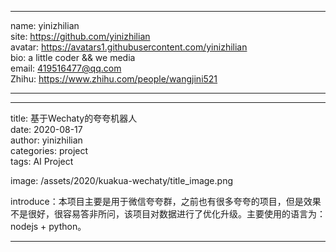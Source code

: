 
---
name: yinizhilian<br>
site: <https://github.com/yinizhilian><br>
avatar: <https://avatars1.githubusercontent.com/yinizhilian><br>
bio: a little coder && we media<br>
email: 419516477@qq.com<br>
Zhihu: <https://www.zhihu.com/people/wangjini521><br>

---

---
title: 基于Wechaty的夸夸机器人<br>
date: 2020-08-17<br>
author: yinizhilian<br>
categories: project<br>
tags: AI Project<br>

image: /assets/2020/kuakua-wechaty/title_image.png<br>

introduce：本项目主要是用于微信夸夸群，之前也有很多夸夸的项目，但是效果不是很好，很容易答非所问，该项目对数据进行了优化升级。主要使用的语言为：nodejs + python。<br>

---
